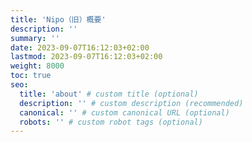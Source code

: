 ```yaml
---
title: 'Nipo（旧）概要'
description: ''
summary: ''
date: 2023-09-07T16:12:03+02:00
lastmod: 2023-09-07T16:12:03+02:00
weight: 8000
toc: true
seo:
  title: 'about' # custom title (optional)
  description: '' # custom description (recommended)
  canonical: '' # custom canonical URL (optional)
  robots: '' # custom robot tags (optional)
---
```

